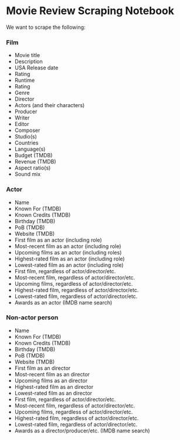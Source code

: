 # Movie Review Scraping Notebook

We want to scrape the following:

### Film
- Movie title
- Description
- USA Release date
- Rating
- Runtime
- Rating
- Genre
- Director
- Actors (and their characters)
- Producer
- Writer
- Editor
- Composer
- Studio(s)
- Countries
- Language(s)
- Budget (TMDB)
- Revenue (TMDB)
- Aspect ratio(s)
- Sound mix

### Actor
- Name
- Known For (TMDB)
- Known Credits (TMDB)
- Birthday (TMDB)
- PoB (TMDB)
- Website (TMDB)
- First film as an actor (including role)
- Most-recent film as an actor (including role)
- Upcoming films as an actor (including roles)
- Highest-rated film as an actor (including role)
- Lowest-rated film as an actor (including role)
- First film, regardless of actor/director/etc.
- Most-recent film, regardless of actor/director/etc.
- Upcoming films, regardless of actor/director/etc.
- Highest-rated film, regardless of actor/director/etc.
- Lowest-rated film, regardless of actor/director/etc.
- Awards as an actor (IMDB name search)

### Non-actor person
- Name
- Known For (TMDB)
- Known Credits (TMDB)
- Birthday (TMDB)
- PoB (TMDB)
- Website (TMDB)
- First film as an director 
- Most-recent film as an director 
- Upcoming films as an director 
- Highest-rated film as an director 
- Lowest-rated film as an director 
- First film, regardless of actor/director/etc.
- Most-recent film, regardless of actor/director/etc.
- Upcoming films, regardless of actor/director/etc.
- Highest-rated film, regardless of actor/director/etc.
- Lowest-rated film, regardless of actor/director/etc.
- Awards as a director/producer/etc. (IMDB name search)
